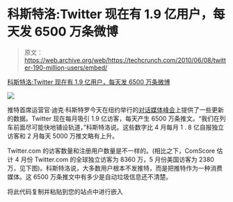 # 科斯特洛:Twitter 现在有 1.9 亿用户，每天发 6500 万条微博

> 原文：<https://web.archive.org/web/https://techcrunch.com/2010/06/08/twitter-190-million-users/embed/>

[科斯特洛:Twitter 现在有 1.9 亿用户，每天发 6500 万条微博](https://web.archive.org/web/20230205034452/https://techcrunch.com/2010/06/08/twitter-190-million-users/)

![](img/9cf4aa7cac3f1e856c5d1d823638b161.png)

推特首席运营官·迪克·科斯特罗今天在纽约举行的[对话媒体峰会](https://web.archive.org/web/20230205034452/http://cmsummit.com/)上提供了一些更新的数据。Twitter 现在每月吸引 1.9 亿访客，每天产生 6500 万条推文。“我们在列车前面尽可能快地铺设轨道，”科斯特洛说。这些数字比 4 月每月 1 . 8 亿自报独立访客和 2 月每天 5000 万推文略有上升。

Twitter.com 的访客数量和注册用户数量是不一样的。(相比之下，ComScore 估计 4 月份 Twitter.com 的全球独立访客为 8360 万，5 月份美国访客为 2380 万，见下图)。科斯特洛说，大多数用户根本不发推特，而是把推特作为一种消费媒体。这 6500 万条推文中有多少是自动垃圾信息还不清楚。

将此代码复制并粘贴到您的站点中进行嵌入